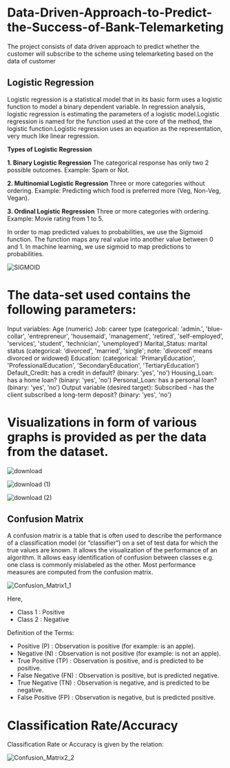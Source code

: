 # Data-Driven-Approach-to-Predict-the-Success-of-Bank-Telemarketing
The project consists of data driven approach to predict whether the customer will subscribe to the scheme using telemarketing based on the data of customer

## **Logistic Regression** 
Logistic regression is a statistical model that in its basic form uses a logistic function to model a binary dependent variable. In regression analysis, logistic regression is estimating the parameters of a logistic model.Logistic regression is named for the function used at the core of the method, the logistic function.Logistic regression uses an equation as the representation, very much like linear regression.

**Types of Logistic Regression**

**1. Binary Logistic Regression**
The categorical response has only two 2 possible outcomes. Example: Spam or Not.

**2. Multinomial Logistic Regression**
Three or more categories without ordering. Example: Predicting which food is preferred more (Veg, Non-Veg, Vegan).

**3. Ordinal Logistic Regression**
Three or more categories with ordering. Example: Movie rating from 1 to 5.

In order to map predicted values to probabilities, we use the Sigmoid function. The function maps any real value into another value between 0 and 1. In machine learning, we use sigmoid to map predictions to probabilities.

![SIGMOID](https://user-images.githubusercontent.com/36560636/78674890-ec068580-7901-11ea-87fd-73fe37d42d1d.PNG)

# The data-set used contains the following parameters:

Input variables:
Age (numeric)
Job: career type (categorical: 'admin.', 'blue-collar', 'entrepreneur', 'housemaid', 'management', 'retired', 'self-employed', 'services', 'student', 'technician', 'unemployed')
Marital_Status: marital status (categorical: 'divorced', 'married', 'single'; note: 'divorced' means divorced or widowed)
Education: (categorical: 'PrimaryEducation', 'ProfessionalEducation', 'SecondaryEducation', 'TertiaryEducation')
Default_Credit: has a credit in default? (binary: 'yes', 'no')
Housing_Loan: has a home loan? (binary: 'yes', 'no')
Personal_Loan: has a personal loan? (binary: 'yes', 'no')
Output variable (desired target):
Subscribed - has the client subscribed a long-term deposit? (binary: 'yes', 'no')

# Visualizations in form of various graphs is provided as per the data from the dataset.

![download](https://user-images.githubusercontent.com/36560636/78676587-430d5a00-7904-11ea-8d45-59e80bc801a3.png)

![download (1)](https://user-images.githubusercontent.com/36560636/78676796-8c5da980-7904-11ea-9489-8b7cea9abe6a.png)

![download (2)](https://user-images.githubusercontent.com/36560636/78676843-a1d2d380-7904-11ea-8478-8c771a36a231.png)

## **Confusion Matrix** 

A confusion matrix is a table that is often used to describe the performance of a classification model (or “classifier”) on a set of test data for which the true values are known. It allows the visualization of the performance of an algorithm.
It allows easy identification of confusion between classes e.g. one class is commonly mislabeled as the other. Most performance measures are computed from the confusion matrix.

![Confusion_Matrix1_1](https://user-images.githubusercontent.com/36560636/78677074-ec545000-7904-11ea-9ed2-d12fb90c1480.png)

Here,

- Class 1 : Positive
- Class 2 : Negative

Definition of the Terms:

- Positive (P) : Observation is positive (for example: is an apple).
- Negative (N) : Observation is not positive (for example: is not an apple).
- True Positive (TP) : Observation is positive, and is predicted to be positive.
- False Negative (FN) : Observation is positive, but is predicted negative.
- True Negative (TN) : Observation is negative, and is predicted to be negative.
- False Positive (FP) : Observation is negative, but is predicted positive.
 
# **Classification Rate/Accuracy**
Classification Rate or Accuracy is given by the relation:

![Confusion_Matrix2_2](https://user-images.githubusercontent.com/36560636/78678153-368a0100-7906-11ea-9bfb-a289e5d827f9.png)
